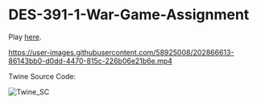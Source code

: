 # DES-391-1-War-Game-Assignment

Play [here](https://aniketrajnish.github.io/DES-391-1-War-Game-Assignment/).

https://user-images.githubusercontent.com/58925008/202866613-86143bb0-d0dd-4470-815c-226b06e21b6e.mp4

Twine Source Code:

![Twine_SC](https://user-images.githubusercontent.com/58925008/202866092-f4355d89-028d-4d54-83d3-312541adc851.png)
